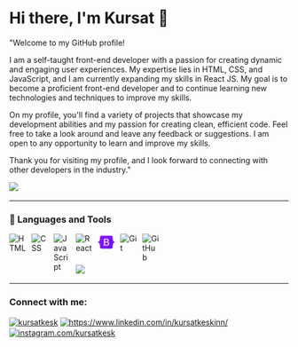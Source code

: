 # Hi there, I'm Kursat 👋

"Welcome to my GitHub profile!

I am a self-taught front-end developer with a passion for creating dynamic and engaging user experiences. My expertise lies in HTML, CSS, and JavaScript, and I am currently expanding my skills in React JS. My goal is to become a proficient front-end developer and to continue learning new technologies and techniques to improve my skills.

On my profile, you'll find a variety of projects that showcase my development abilities and my passion for creating clean, efficient code. Feel free to take a look around and leave any feedback or suggestions. I am open to any opportunity to learn and improve my skills.

Thank you for visiting my profile, and I look forward to connecting with other developers in the industry."

<p align="left">
<img src="https://github-readme-stats.vercel.app/api?username=Kursatkeskin96&show_icons=true&theme=radical" />
</p>

---

### 🧰 Languages and Tools

<img align="left" alt="HTML" width="30px" style="padding-right:10px;" src="https://cdn.jsdelivr.net/gh/devicons/devicon/icons/html5/html5-plain.svg" />
<img align="left" alt="CSS" width="30px" style="padding-right:10px;" src="https://cdn.jsdelivr.net/gh/devicons/devicon/icons/css3/css3-plain.svg" />
<img align="left" alt="JavaScript" width="30px" style="padding-right:10px;" src="https://cdn.jsdelivr.net/gh/devicons/devicon/icons/javascript/javascript-plain.svg" />
<img align="left" alt="React" width="30px" style="padding-right:10px;" src="https://cdn.jsdelivr.net/gh/devicons/devicon/icons/react/react-original.svg" />
<img align="left" alt="Bootstrap" width="30px" style="padding-right:10px;" src="https://raw.githubusercontent.com/devicons/devicon/1119b9f84c0290e0f0b38982099a2bd027a48bf1/icons/bootstrap/bootstrap-original.svg" />
<img align="left" alt="Git" width="30px" style="padding-right:10px;" src="https://cdn.jsdelivr.net/gh/devicons/devicon/icons/git/git-original.svg" />
<img align="left" alt="GitHub" width="30px" style="padding-right:10px;" src="https://cdn.jsdelivr.net/gh/devicons/devicon/icons/github/github-original.svg" />

<br />

#
<p align="left">
<img src="https://github-readme-stats.vercel.app/api/top-langs/?username=Kursatkeskin96&layout=compact" />
</p>

---

<h3 align="left">Connect with me:</h3>
<p align="left">
<a href="https://twitter.com/kursatkesk" target="blank"><img align="center" src="https://raw.githubusercontent.com/rahuldkjain/github-profile-readme-generator/master/src/images/icons/Social/twitter.svg" alt="kursatkesk" height="30" width="40" /></a>
<a href="https://linkedin.com/in/https://www.linkedin.com/in/kursatkeskinn/" target="blank"><img align="center" src="https://raw.githubusercontent.com/rahuldkjain/github-profile-readme-generator/master/src/images/icons/Social/linked-in-alt.svg" alt="https://www.linkedin.com/in/kursatkeskinn/" height="30" width="40" /></a>
<a href="https://instagram.com/instagram.com/kursatkesk" target="blank"><img align="center" src="https://raw.githubusercontent.com/rahuldkjain/github-profile-readme-generator/master/src/images/icons/Social/instagram.svg" alt="instagram.com/kursatkesk" height="30" width="40" /></a>
</p>
